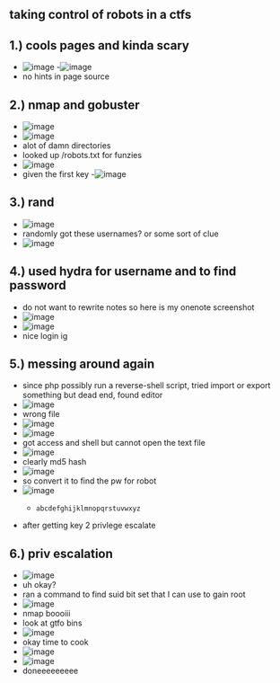 taking control of robots in a ctfs
-

1.) cools pages and kinda scary
- 
- ![image](https://github.com/TekTristan/cyber-rooms/assets/92371193/d061675b-8865-4fe1-b71e-0715cf98e522)
-![image](https://github.com/TekTristan/cyber-rooms/assets/92371193/da9c23e1-bcec-4bbc-bdd3-fd9edf5bdf4e)
- no hints in page source

2.) nmap and gobuster
-
- ![image](https://github.com/TekTristan/cyber-rooms/assets/92371193/3177f0b8-4646-4a24-924a-855147450a85)
- ![image](https://github.com/TekTristan/cyber-rooms/assets/92371193/4fc5d4ff-c2fc-4c79-a140-72c2b4db6ad4)
- alot of damn directories
- looked up /robots.txt for funzies
- ![image](https://github.com/TekTristan/cyber-rooms/assets/92371193/bd8efbb9-7c66-4988-96d4-00c9496d5e78)
- given the first key 
-![image](https://github.com/TekTristan/cyber-rooms/assets/92371193/770ecbba-38e6-40a9-938c-a17b2f69e489)

3.) rand
-
- ![image](https://github.com/TekTristan/cyber-rooms/assets/92371193/6b99a8aa-18ab-49fd-9104-be72f84eef32)
- randomly got these usernames? or some sort of clue
- ![image](https://github.com/TekTristan/cyber-rooms/assets/92371193/1c89c6b8-d6a5-4cb6-9185-b35a7cc62650)

4.) used hydra for username and to find password
-
- do not want to rewrite notes so here is my onenote screenshot
- ![image](https://github.com/TekTristan/cyber-rooms/assets/92371193/838f1733-4648-4ec8-a9d3-639e779b69a2)
- ![image](https://github.com/TekTristan/cyber-rooms/assets/92371193/5e8721d7-7935-4888-857a-f0c86205738d)
- nice login ig

5.) messing around again
-
- since php possibly run a reverse-shell script, tried import or export something but dead end, found editor
- ![image](https://github.com/TekTristan/cyber-rooms/assets/92371193/966fa292-3d73-4eb3-a102-17e5b5d686de)
- wrong file
- ![image](https://github.com/TekTristan/cyber-rooms/assets/92371193/0cba2b07-46c7-4036-902d-d486202596d8)
- ![image](https://github.com/TekTristan/cyber-rooms/assets/92371193/5c7effcb-d3fc-4352-a727-73e95c726b36)
- got access and shell but cannot open the text file
- ![image](https://github.com/TekTristan/cyber-rooms/assets/92371193/fa6e3c63-181f-486a-8919-39944ef813a0)
- clearly md5 hash
- ![image](https://github.com/TekTristan/cyber-rooms/assets/92371193/7a005146-e577-40fc-a58a-45831523a5aa)
- so convert it to find the pw for robot
- ![image](https://github.com/TekTristan/cyber-rooms/assets/92371193/56f64127-8344-4b56-a424-4188bd48042e)
  - 	abcdefghijklmnopqrstuvwxyz
- after getting key 2 privlege escalate

6.) priv escalation
-
- ![image](https://github.com/TekTristan/cyber-rooms/assets/92371193/e042f7be-5c59-4efe-ba81-3ab2cfd148d2)
- uh okay?
- ran a command to find suid bit set that I can use to gain root
- ![image](https://github.com/TekTristan/cyber-rooms/assets/92371193/4d74aeb3-38b9-4491-9316-93a138eb785d)
- nmap boooiii
- look at gtfo bins
- ![image](https://github.com/TekTristan/cyber-rooms/assets/92371193/09a21cce-832f-4861-851c-9403d9c352d2)
- okay time to cook
- ![image](https://github.com/TekTristan/cyber-rooms/assets/92371193/72696b9a-7700-4d95-8a58-5acea7ca72e9)
- ![image](https://github.com/TekTristan/cyber-rooms/assets/92371193/a6e42762-edc8-474c-8d3c-d55c17a3ed41)
- doneeeeeeeee
